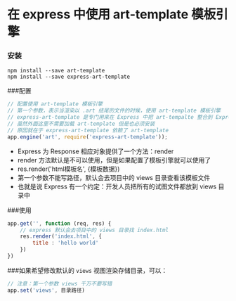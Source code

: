 # 在 express 中使用 art-template 模板引擎

### 安装
```shell
npm install --save art-template
npm install --save express-art-template
```

###配置
```javascript
// 配置使用 art-template 模板引擎
// 第一个参数，表示当渲染以 .art 结尾的文件的时候，使用 art-template 模板引擎
// express-art-template 是专门用来在 Express 中把 art-tempalte 整合到 Express 中
// 虽然外面这里不需要加载 art-template 但是也必须安装
// 原因就在于 express-art-template 依赖了 art-template
app.engine('art', require('express-art-template'));
```

+ Express 为 Response 相应对象提供了一个方法：render
+ render 方法默认是不可以使用，但是如果配置了模板引擎就可以使用了
+ res.render('html模板名', {模板数据})
+ 第一个参数不能写路径，默认会去项目中的 views 目录查看该模板文件
+ 也就是说 Express 有一个约定：开发人员把所有的试图文件都放到 views 目录中

###使用
```javascript
app.get('', function (req, res) {
	// express 默认会去项目中的 views 目录找 index.html
	res.render('index.html', {
		title : 'hello world'
	})
})
```

###如果希望修改默认的 `views` 视图渲染存储目录，可以：
```javascript
// 注意：第一个参数 views 千万不要写错
app.set('views', 目录路径)
```